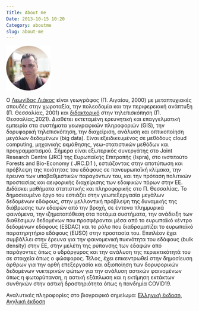 ```yaml
---
Title: About me
Date: 2013-10-15 10:20
Category: aboutme
slug: about-me
---
```


<img src=../images/profile-pic.png  width="120" height="120">


Ο [Λεωνίδας Λιάκος](http://www.linkedin.com/in/leonidasliakos) είναι γεωγράφος (Π. Αιγαίου, 2000) με μεταπτυχιακές σπουδές στην χωροταξία, την πολεοδομία και την περιφερειακή ανάπτυξη (Π. Θεσσαλίας, 2001) και [διδακτορικό](https://www.didaktorika.gr/eadd/handle/10442/50223) στην τηλεπισκόπηση (Π. Θεσσαλίας,2021). Διαθέτει εκτεταμένη ερευνητική και επαγγελματική εμπειρία στα συστήματα γεωγραφικών πληροφοριών (GIS), την δορυφορική τηλεπισκόπηση, την διαχείριση, ανάλυση και οπτικοποίηση μεγάλων δεδομένων (big data). Είναι εξειδικευμένος σε μεθόδους cloud computing, μηχανικής εκμάθησης, γεω-στατιστικών μεθόδων και προγραμματισμού. Σήμερα είναι εξωτερικός συνεργάτης στο Joint Research Centre (JRC) της Ευρωπαϊκής Επιτροπής (Ispra), στο ινστιτούτο Forests and Bio-Economy ( JRC.D.1 ), εστιάζοντας στην αποτύπωση και πρόβλεψη της ποιότητας του εδάφους σε πανευρωπαϊκή κλίμακα, την έρευνα των υποβαθμιστικών παραγόντων του, και την πρόταση πολιτικών προστασίας και αειφορικής διαχείρισης των εδαφικών πόρων στην ΕΕ. Διδάσκει μαθήματα στατιστικής και πληροφορικής στο Π. Θεσσαλίας. Το δημοσιευμένο έργο του εστιάζει στην γεωπεξεργασία μεγάλων δεδομένων εδάφους, στην μελλοντική πρόβλεψη της δυναμικής της διάβρωσης των εδαφών από την βροχή, σε έντονα πλημμυρικά φαινόμενα, την ιζηματαπόθεση στα ποτάμια συστήματα, την ανάδειξη των διαθέσιμων δεδομένων που προσφέρονται μέσα από το ευρωπαϊκό κέντρο δεδομένων εδάφους (ESDAC) και το ρόλο που διαδραματίζει το ευρωπαϊκό παρατηρητήριο εδάφους (EUSO) στην προστασία του. Επιπλέον έχει συμβάλλει στην έρευνα για την φαινομενική πυκνότητα του εδάφους (bulk density) στην ΕΕ, στην μελέτη της ρύπανσης των εδαφών από παράγοντες όπως ο υδράργυρος και την ανάλυση της περιεκτικότητά του σε στοιχεία όπως ο φώσφορος. Τέλος, έχει επικεντρωθεί στην δημοσίευση άρθρων για την ορθή επεξεργασία και αξιοποίηση των δορυφορικών δεδομένων νυκτερινών φώτων για την ανάλυση αστικών φαινομένων όπως η φωτορύπανση, η αστική εξάπλωση και η εκτίμηση εκτάκτων συνθηκών στην αστική δραστηριότητα όπως η πανδημία COVID19.



Αναλυτικές πληροφορίες στο βιογραφικό σημείωμα: [Ελληνική έκδοση](../extra/cv_Leonidas_Liakos_gr.pdf), [Αγγλική έκδοση](../extra/CV_Leonidas_Liakos_EN.pdf)